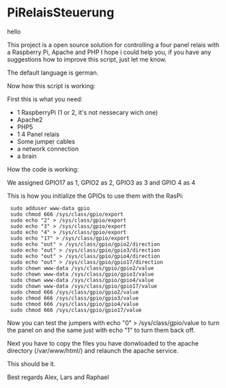 
# PiRelaisSteuerung
 hello

This project is a open source solution for controlling a four panel relais with a Raspberry Pi, Apache and PHP 
I hope i could help you, if you have any suggestions how to improve this script, just let me know.

The default language is german.

Now how this script is working:


First this is what you need:
* 1 RaspberryPi (1 or 2, it's not nessecary wich one)
* Apache2
* PHP5
* 1 4 Panel relais
* Some jumper cables
* a network connection
* a brain


How the code is working:

We assigned GPIO17 as 1, GPIO2 as 2, GPIO3 as 3 and GPIO 4 as 4

This is how you initialize the GPIOs to use them with the RasPi:

     sudo adduser www-data gpio
     sudo chmod 666 /sys/class/gpio/export 
     sudo echo "2" > /sys/class/gpio/export 
     sudo echo "3" > /sys/class/gpio/export 
     sudo echo "4" > /sys/class/gpio/export 
     sudo echo "17" > /sys/class/gpio/export 
     sudo echo "out" > /sys/class/gpio/gpio2/direction 
     sudo echo "out" > /sys/class/gpio/gpio3/direction 
     sudo echo "out" > /sys/class/gpio/gpio4/direction 
     sudo echo "out" > /sys/class/gpio/gpio17/direction  
     sudo chown www-data /sys/class/gpio/gpio2/value 
     sudo chown www-data /sys/class/gpio/gpio3/value 
     sudo chown www-data /sys/class/gpio/gpio4/value 
     sudo chown www-data /sys/class/gpio/gpio17/value 
     sudo chmod 666 /sys/class/gpio/gpio2/value 
     sudo chmod 666 /sys/class/gpio/gpio3/value 
     sudo chmod 666 /sys/class/gpio/gpio4/value                            
     sudo chmod 666 /sys/class/gpio/gpio17/value   

Now you can test the jumpers with echo "0" > /sys/class/gpio<number of GPIO>/value to turn the panel on and the same just with echo "1" to turn them back off.

Next you have to copy the files you have donwloaded to the apache directory (/var/www/html/) and relaunch the apache service.

This should be it. 


Best regards 
Alex, Lars and Raphael
